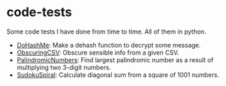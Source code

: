 # code-tests
Some code tests I have done from time to time. All of them in python. 

* [DoHashMe](dohashme/README.md): Make a dehash function to decrypt some message.
* [ObscuringCSV](obscuringcsv/README.md): Obscure sensible info from a given CSV. 
* [PalindromicNumbers](palindromic_number/README.md): Find largest palindromic number as a result of multiplying two 3-digit numbers. 
* [SudokuSpiral](spiral_sudoku/README.md): Calculate diagonal sum from a square of 1001 numbers.
 